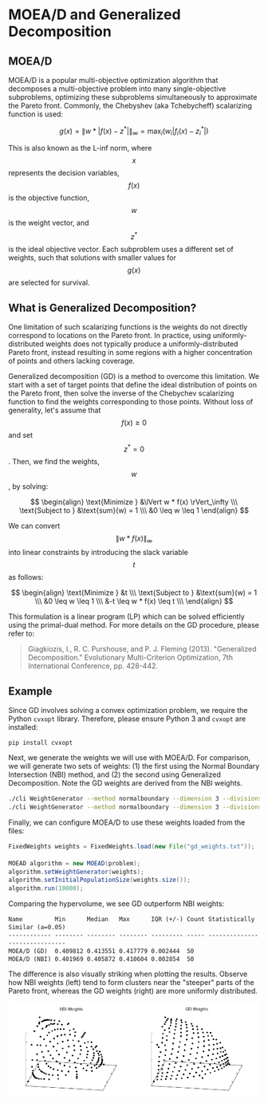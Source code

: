 # MOEA/D and Generalized Decomposition

## MOEA/D

MOEA/D is a popular multi-objective optimization algorithm that decomposes a multi-objective problem into many
single-objective subproblems, optimizing these subproblems simultaneously to approximate the Pareto front.  Commonly,
the Chebyshev (aka Tchebycheff) scalarizing function is used:

$$ g(x) = \lVert w * \left| f(x) - z^* \right| \rVert_\infty = \max_i \left( w_i \left| f_i(x) - z_i^* \right| \right) $$

This is also known as the L-inf norm, where $$x$$ represents the decision variables, $$f(x)$$ is the objective
function, $$w$$ is the weight vector, and $$z^*$$ is the ideal objective vector.  Each subproblem uses a different set
of weights, such that solutions with smaller values for $$g(x)$$ are selected for survival.

## What is Generalized Decomposition?

One limitation of such scalarizing functions is the weights do not directly correspond to locations on the Pareto
front.  In practice, using uniformly-distributed weights does not typically produce a uniformly-distributed Pareto
front, instead resulting in some regions with a higher concentration of points and others lacking coverage.

Generalized decomposition (GD) is a method to overcome this limitation.  We start with a set of target points that
define the ideal distribution of points on the Pareto front, then solve the inverse of the Chebychev scalarizing
function to find the weights corresponding to those points.  Without loss of generality, let's assume that
$$f(x) \geq 0$$ and set $$z^* = 0$$.  Then, we find the weights, $$w$$, by solving:

$$
\begin{align}
\text{Minimize } &\lVert w * f(x) \rVert_\infty \\\
\text{Subject to } &\text{sum}(w) = 1 \\\
&0 \leq w \leq 1
\end{align}
$$

We can convert $$\lVert w * f(x) \rVert_\infty$$ into linear constraints by introducing the slack variable $$t$$ as
follows:

$$
\begin{align}
\text{Minimize } &t \\\
\text{Subject to } &\text{sum}(w) = 1 \\\
&0 \leq w \leq 1 \\\
&-t \leq w * f(x) \leq t \\\
\end{align}
$$

This formulation is a linear program (LP) which can be solved efficiently using the primal-dual method.  For more
details on the GD procedure, please refer to:

> Giagkiozis, I., R. C. Purshouse, and P. J. Fleming (2013).  "Generalized Decomposition."  Evolutionary Multi-Criterion Optimization, 7th International Conference, pp. 428-442.


## Example

Since GD involves solving a convex optimization problem, we require the Python `cvxopt` library.  Therefore, please
ensure Python 3 and `cvxopt` are installed:

```
pip install cvxopt
```

Next, we generate the weights we will use with MOEA/D.  For comparison, we will generate two sets of weights: (1) the
first using the Normal Boundary Intersection (NBI) method, and (2) the second using Generalized Decomposition.  Note
the GD weights are derived from the NBI weights.

<!-- bash:examples/org/moeaframework/examples/generalizedDecomposition/generateWeights.sh [3:4] -->

```bash
./cli WeightGenerator --method normalboundary --dimension 3 --divisions 20 > nbi_weights.txt
./cli WeightGenerator --method normalboundary --dimension 3 --divisions 20 --generalized > gd_weights.txt
```

Finally, we can configure MOEA/D to use these weights loaded from the files:

<!-- java:examples/org/moeaframework/examples/generalizedDecomposition/GeneralizedDecompositionExample.java [59:64] -->

```java
FixedWeights weights = FixedWeights.load(new File("gd_weights.txt"));

MOEAD algorithm = new MOEAD(problem);
algorithm.setWeightGenerator(weights);
algorithm.setInitialPopulationSize(weights.size());
algorithm.run(10000);
```

Comparing the hypervolume, we see GD outperform NBI weights:

```
Name         Min      Median   Max      IQR (+/-) Count Statistically Similar (a=0.05)
------------ -------- -------- -------- --------- ----- ------------------------------
MOEA/D (GD)  0.409812 0.413551 0.417779 0.002444  50
MOEA/D (NBI) 0.401969 0.405872 0.410604 0.002854  50
```

The difference is also visually striking when plotting the results.  Observe how NBI weights (left) tend to form
clusters near the "steeper" parts of the Pareto front, whereas the GD weights (right) are more uniformly distributed.

<p align="center">
	<img src="imgs/moead-weights.png" />
</p>
